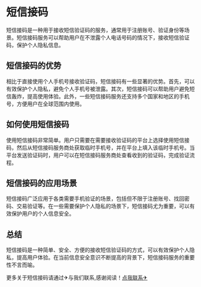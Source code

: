 # 短信接码

短信接码是一种用于接收短信验证码的服务，通常用于注册账号、验证身份等场景。短信接码服务可以帮助用户在不泄露个人电话号码的情况下，接收短信验证码，保护个人隐私信息。

## 短信接码的优势

相比于直接使用个人手机号接收验证码，短信接码有一些显著的优势。首先，可以有效保护个人隐私，避免个人手机号被泄露。其次，短信接码可以帮助用户避免短信轰炸，提高使用体验。此外，一些短信接码服务还支持多个国家和地区的手机号，方便用户在全球范围内使用。

## 如何使用短信接码

使用短信接码非常简单。用户只需要在需要接收验证码的平台上选择使用短信接码，然后从短信接码服务商处获取临时手机号，并在平台上填入该临时手机号。当平台发送验证码时，用户可以在短信接码服务商处查看收到的验证码，完成验证流程。

## 短信接码的应用场景

短信接码广泛应用于各类需要手机验证的场景，包括但不限于注册账号、找回密码、交易验证等。在一些需要保护个人隐私的场景下，短信接码尤为重要，可以有效保护用户的个人信息安全。

## 总结

短信接码是一种简单、安全、方便的接收短信验证码的方式，可以有效保护个人隐私，提高用户体验。在当前信息安全意识不断提高的背景下，短信接码服务的重要性不言而喻。

更多关于短信接码请通过✈与我们联系,感谢阅读！[点我联系✈](https://dev.k02.cc)